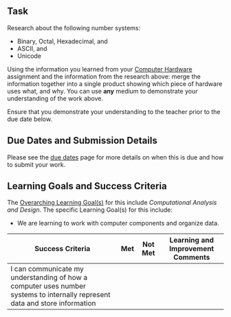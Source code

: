 ## Task

Research about the following number systems:
* Binary, Octal, Hexadecimal, and
* ASCII, and
* Unicode

Using the information you learned from your [Computer Hardware](./Computer-Hardware) assignment and the information from the research above: merge the information together into a single product showing which piece of hardware uses what, and why.  You can use **any** medium to demonstrate your understanding of the work above.

Ensure that you demonstrate your understanding to the teacher prior to the due date below.

## Due Dates and Submission Details

Please see the [due dates](./Due-Dates-and-Submission-Details) page for more details on when this is due and how to submit your work.

## Learning Goals and Success Criteria

The [Overarching Learning Goal(s)](./images/ICS3U.jpg) for this include _Computational Analysis and Design_.
The specific Learning Goal(s) for this include:
  * We are learning to work with computer components and organize data. 

| Success Criteria  | Met | Not Met | Learning and Improvement Comments |
| ----------- | --- | ------ | ------- |
| I can communicate my understanding of how a computer uses number systems to internally represent data and store information | | | |